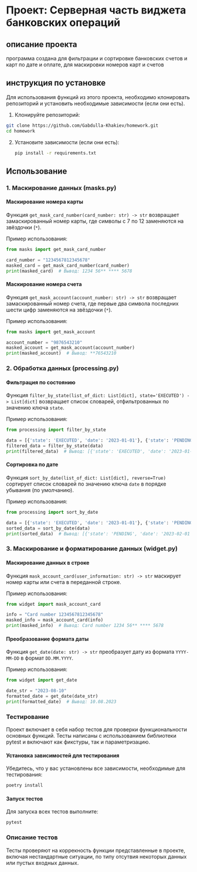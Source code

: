 # Проект: Серверная часть виджета банковских операций
## описание проекта
программа создана для фильтрации и сортировке банковских счетов и карт по дате и оплате, для маскировки номеров карт и счетов
## инструкция по установке
Для использования функций из этого проекта, необходимо клонировать репозиторий и установить необходимые зависимости (если они есть).

1. Клонируйте репозиторий:
```bash
git clone https://github.com/Gabdulla-Khakiev/homework.git
cd homework
```
2. Установите зависимости (если они есть):
   ```bash
   pip install -r requirements.txt
   ```
## Использование
### 1. Маскирование данных (masks.py)
#### Маскирование номера карты
Функция `get_mask_card_number(card_number: str) -> str` возвращает замаскированный номер карты, где символы с 7 по 12 заменяются на звёздочки (`*`).

Пример использования:
```python
from masks import get_mask_card_number

card_number = "1234567812345678"
masked_card = get_mask_card_number(card_number)
print(masked_card)  # Вывод: 1234 56** **** 5678
```
#### Маскирование номера счета
Функция `get_mask_account(account_number: str) -> str` возвращает замаскированный номер счета, где первые два символа последних шести цифр заменяются на звёздочки (`*`).

Пример использования:
```python
from masks import get_mask_account

account_number = "9876543210"
masked_account = get_mask_account(account_number)
print(masked_account)  # Вывод: **76543210

```
### 2. Обработка данных (processing.py)
#### Фильтрация по состоянию
Функция `filter_by_state(list_of_dict: List[dict], state='EXECUTED') -> List[dict]` возвращает список словарей, отфильтрованных по значению ключа `state`.

Пример использования:
```python
from processing import filter_by_state

data = [{'state': 'EXECUTED', 'date': '2023-01-01'}, {'state': 'PENDING', 'date': '2023-02-01'}]
filtered_data = filter_by_state(data)
print(filtered_data)  # Вывод: [{'state': 'EXECUTED', 'date': '2023-01-01'}]
```
#### Сортировка по дате
Функция `sort_by_date(list_of_dict: List[dict], reverse=True)` сортирует список словарей по значению ключа `date` в порядке убывания (по умолчанию).

Пример использования:
```python
from processing import sort_by_date

data = [{'state': 'EXECUTED', 'date': '2023-01-01'}, {'state': 'PENDING', 'date': '2023-02-01'}]
sorted_data = sort_by_date(data)
print(sorted_data)  # Вывод: [{'state': 'PENDING', 'date': '2023-02-01'}, {'state': 'EXECUTED', 'date': '2023-01-01'}]
```

### 3. Маскирование и форматирование данных (widget.py)
#### Маскирование данных в строке
Функция `mask_account_card(user_information: str) -> str` маскирует номер карты или счета в переданной строке.

Пример использования:
```python
from widget import mask_account_card

info = "Card number 1234567812345678"
masked_info = mask_account_card(info)
print(masked_info)  # Вывод: Card number 1234 56** **** 5678
```
#### Преобразование формата даты
Функция `get_date(date: str) -> str` преобразует дату из формата `YYYY-MM-DD` в формат `DD.MM.YYYY`.

Пример использования:
```python
from widget import get_date

date_str = "2023-08-10"
formatted_date = get_date(date_str)
print(formatted_date)  # Вывод: 10.08.2023
```

### Тестирование
Проект включает в себя набор тестов для проверки функциональности основных функций. Тесты написаны с использованием библиотеки pytest и включают как фикстуры, так и параметризацию.

#### Установка зависимостей для тестирования
Убедитесь, что у вас установлены все зависимости, необходимые для тестирования:
```bash
poetry install
```

#### Запуск тестов
Для запуска всех тестов выполните:
```bash
pytest
```

### Описание тестов
Тесты проверяют на коррекность функции представленные в проекте, включая нестандартные ситуации, по типу отсутвия некоторых данных или пустых входных данных.
